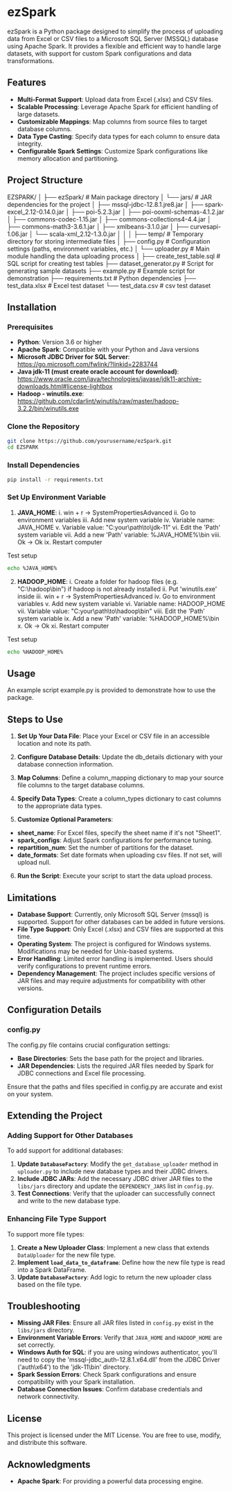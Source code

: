 # ezSpark

ezSpark is a Python package designed to simplify the process of uploading data from Excel or CSV files to a Microsoft SQL Server (MSSQL) database using Apache Spark. It provides a flexible and efficient way to handle large datasets, with support for custom Spark configurations and data transformations.

## Features

- **Multi-Format Support**: Upload data from Excel (.xlsx) and CSV files.
- **Scalable Processing**: Leverage Apache Spark for efficient handling of large datasets.
- **Customizable Mappings**: Map columns from source files to target database columns.
- **Data Type Casting**: Specify data types for each column to ensure data integrity.
- **Configurable Spark Settings**: Customize Spark configurations like memory allocation and partitioning.

## Project Structure

EZSPARK/
│
├── ezSpark/                             # Main package directory
│   └── jars/                        # JAR dependencies for the project
│       ├── mssql-jdbc-12.8.1.jre8.jar
│       ├── spark-excel_2.12-0.14.0.jar
│       ├── poi-5.2.3.jar
│       ├── poi-ooxml-schemas-4.1.2.jar
│       ├── commons-codec-1.15.jar
│       ├── commons-collections4-4.4.jar
│       ├── commons-math3-3.6.1.jar
│       ├── xmlbeans-3.1.0.jar
│       ├── curvesapi-1.06.jar
│       └── scala-xml_2.12-1.3.0.jar
│   │
│   ├── temp/                            # Temporary directory for storing intermediate files
│   ├── config.py                        # Configuration settings (paths, environment variables, etc.)
│   └── uploader.py                      # Main module handling the data uploading process
│
├── create_test_table.sql                # SQL script for creating test tables
├── dataset_generator.py                 # Script for generating sample datasets
├── example.py                           # Example script for demonstration
├── requirements.txt                     # Python dependencies
├── test_data.xlsx                       # Excel test dataset
└── test_data.csv                       # csv test dataset


## Installation

### Prerequisites

- **Python**: Version 3.6 or higher
- **Apache Spark**: Compatible with your Python and Java versions
- **Microsoft JDBC Driver for SQL Server**: https://go.microsoft.com/fwlink/?linkid=2283744
- **Java jdk-11 (must create oracle account for download)**: https://www.oracle.com/java/technologies/javase/jdk11-archive-downloads.html#license-lightbox
- **Hadoop - winutils.exe**: https://github.com/cdarlint/winutils/raw/master/hadoop-3.2.2/bin/winutils.exe

### Clone the Repository

```bash
git clone https://github.com/yourusername/ezSpark.git
cd EZSPARK
```
### Install Dependencies
```bash
pip install -r requirements.txt
```
### Set Up Environment Variable

1. **JAVA_HOME**:
    i. win + r -> SystemPropertiesAdvanced
    ii. Go to environment variables
    iii. Add new system variable
    iv. Variable name: JAVA_HOME
    v. Variable value: "C:your\path\to\jdk-11"
    vi. Edit the 'Path' system variable
    vii. Add a new 'Path' variable: %JAVA_HOME%\bin
    viii. Ok -> Ok
    ix. Restart computer

Test setup
```bash
echo %JAVA_HOME%
```

2. **HADOOP_HOME**:
    i. Create a folder for hadoop files (e.g. "C:\hadoop\bin") if hadoop is not already installed
    ii. Put 'winutils.exe' inside
    iii. win + r -> SystemPropertiesAdvanced
    iv. Go to environment variables
    v. Add new system variable
    vi. Variable name: HADOOP_HOME
    vii. Variable value: "C:your\path\to\hadoop\bin"
    viii. Edit the 'Path' system variable
    ix. Add a new 'Path' variable: %HADOOP_HOME%\bin
    x. Ok -> Ok
    xi. Restart computer

Test setup
```bash
echo %HADOOP_HOME%
```

## Usage
An example script example.py is provided to demonstrate how to use the package.

## Steps to Use

1. **Set Up Your Data File**:  Place your Excel or CSV file in an accessible location and note its path.

2. **Configure Database Details**: Update the db_details dictionary with your database connection information.

3. **Map Columns**: Define a column_mapping dictionary to map your source file columns to the target database columns.

4. **Specify Data Types**: Create a column_types dictionary to cast columns to the appropriate data types.

5. **Customize Optional Parameters**:

- **sheet_name**: For Excel files, specify the sheet name if it's not "Sheet1".
- **spark_configs**: Adjust Spark configurations for performance tuning.
- **repartition_num**: Set the number of partitions for the dataset.
- **date_formats**: Set date formats when uploading csv files. If not set, will upload null.

6. **Run the Script**: Execute your script to start the data upload process.

## Limitations

- **Database Support**: Currently, only Microsoft SQL Server (mssql) is supported. Support for other databases can be added in future versions.
- **File Type Support**: Only Excel (.xlsx) and CSV files are supported at this time.
- **Operating System**: The project is configured for Windows systems. Modifications may be needed for Unix-based systems.
- **Error Handling**: Limited error handling is implemented. Users should verify configurations to prevent runtime errors.
- **Dependency Management**: The project includes specific versions of JAR files and may require adjustments for compatibility with other versions.

## Configuration Details
### config.py

The config.py file contains crucial configuration settings:

- **Base Directories**: Sets the base path for the project and libraries.
- **JAR Dependencies**: Lists the required JAR files needed by Spark for JDBC connections and Excel file processing.

Ensure that the paths and files specified in config.py are accurate and exist on your system.

## Extending the Project

### Adding Support for Other Databases

To add support for additional databases:

1. **Update `DatabaseFactory`**: Modify the `get_database_uploader` method in `uploader.py` to include new database types and their JDBC drivers.
2. **Include JDBC JARs**: Add the necessary JDBC driver JAR files to the `libs/jars` directory and update the `DEPENDENCY_JARS` list in `config.py`.
3. **Test Connections**: Verify that the uploader can successfully connect and write to the new database type.

### Enhancing File Type Support

To support more file types:

1. **Create a New Uploader Class**: Implement a new class that extends `DataUploader` for the new file type.
2. **Implement `load_data_to_dataframe`**: Define how the new file type is read into a Spark DataFrame.
3. **Update `DatabaseFactory`**: Add logic to return the new uploader class based on the file type.

## Troubleshooting

- **Missing JAR Files**: Ensure all JAR files listed in `config.py` exist in the `libs/jars` directory.
- **Environment Variable Errors**: Verify that `JAVA_HOME` and `HADOOP_HOME` are set correctly.
- **Windows Auth for SQL**: if you are using windows authenticator, you'll need to copy the 'mssql-jdbc_auth-12.8.1.x64.dll' from the JDBC Driver ('auth\x64') to the 'jdk-11\bin' directory.
- **Spark Session Errors**: Check Spark configurations and ensure compatibility with your Spark installation.
- **Database Connection Issues**: Confirm database credentials and network connectivity.


## License
This project is licensed under the MIT License. You are free to use, modify, and distribute this software.

## Acknowledgments
- **Apache Spark**: For providing a powerful data processing engine.